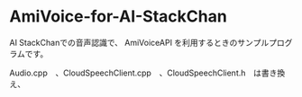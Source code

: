 # AmiVoice-for-AI-StackChan


AI StackChanでの音声認識で、 AmiVoiceAPI を利用するときのサンプルプログラムです。

Audio.cpp　、CloudSpeechClient.cpp　、CloudSpeechClient.h　は書き換え、
